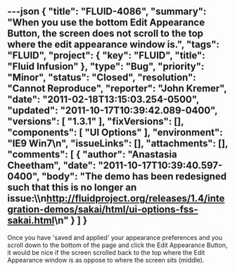 ---json
{
  "title": "FLUID-4086",
  "summary": "When you use the bottom Edit Appearance Button, the screen does not scroll to the top where the edit appearance window is.",
  "tags": "FLUID",
  "project": {
    "key": "FLUID",
    "title": "Fluid Infusion"
  },
  "type": "Bug",
  "priority": "Minor",
  "status": "Closed",
  "resolution": "Cannot Reproduce",
  "reporter": "John Kremer",
  "date": "2011-02-18T13:15:03.254-0500",
  "updated": "2011-10-17T10:39:42.089-0400",
  "versions": [
    "1.3.1"
  ],
  "fixVersions": [],
  "components": [
    "UI Options"
  ],
  "environment": "IE9 Win7\n",
  "issueLinks": [],
  "attachments": [],
  "comments": [
    {
      "author": "Anastasia Cheetham",
      "date": "2011-10-17T10:39:40.597-0400",
      "body": "The demo has been redesigned such that this is no longer an issue:\\\n<http://fluidproject.org/releases/1.4/integration-demos/sakai/html/ui-options-fss-sakai.html>\n"
    }
  ]
}
---
Once you have 'saved and applied' your appearance preferences and you scroll down to the bottom of the page and click the Edit Appearance Button, it would be nice if the screen scrolled back to the top where the Edit Appearance window is as oppose to where the screen sits (middle).

        